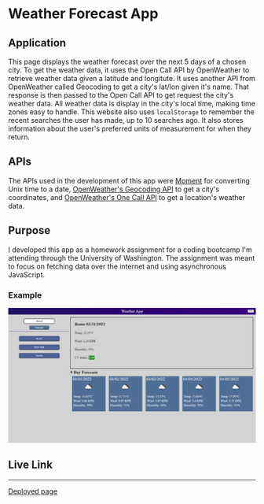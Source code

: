 # Weather Forecast App

## Application

This page displays the weather forecast over the next 5 days of a chosen city. To get the weather data, it uses the Open Call API by OpenWeather to retrieve weather data given a latitude and longitute. It uses another API from OpenWeather called Geocoding to get a city's lat/lon given it's name. That response is then passed to the Open Call API to get request the city's weather data. All weather data is display in the city's local time, making time zones easy to handle.
This website also uses `localStorage` to remember the recent searches the user has made, up to 10 searches ago. It also stores information about the user's preferred units of measurement for when they return.

## APIs

The APIs used in the development of this app were [Moment](https://momentjs.com/) for converting Unix time to a date, [OpenWeather's Geocoding API](https://openweathermap.org/api/geocoding-api) to get a city's coordinates, and [OpenWeather's One Call API](https://openweathermap.org/api/one-call-api) to get a location's weather data.

## Purpose

I developed this app as a homework assignment for a coding bootcamp I'm attending through the University of Washington. The assignment was meant to focus on fetching data over the internet and using asynchronous JavaScript.

### Example

![website example](./Assets/Images/live-example.png)

## Live Link

- - -
[Deployed page](https://phoenix-staley.github.io/weatherApp/)